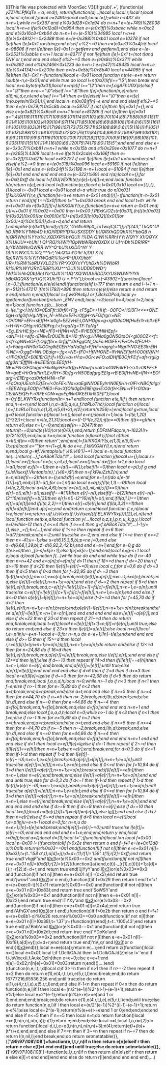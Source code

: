 ([[This file was protected with MoonSec V3]]):gsub('.+', (function(a) _yZZHhLPfKqTe = a; end)); return(function(d,...)local u;local r;local t;local a;local o;local f;local e=24915;local n=0;local l={};while n<432 do n=n+1;while n<0x367 and e%0x3d28<0x1e94 do n=n+1 e=(e+749)%28038 local h=n+e if(e%0x12a8)>0x954 then e=(e*0x1ff)%0xbaec while n<0xc2 and e%0x16c8<0xb64 do n=n+1 e=(e-510)%34985 local r=n+e if(e%0x4912)<=0x2489 then e=(e-0x398)%0xb01 local e=10378 if not l[e]then l[e]=0x1 o=string;end elseif e%2~=0 then e=(e*0xe1)%0x4fc5 local e=98606 if not l[e]then l[e]=0x1 t=getfenv and getfenv();end else e=(e-0x253)%0xbb1e n=n+1 local e=83717 if not l[e]then l[e]=0x1 t=(not t)and _ENV or t;end end end elseif e%2~=0 then e=(e*0x8c)%0x3711 while n<0x392 and e%0x2466<0x1233 do n=n+1 e=(e*47)%49435 local h=n+e if(e%0x4134)<=0x209a then e=(e+0x5b)%0x8b40 local e=44065 if not l[e]then l[e]=0x1 r=function(l)local e=0x01 local function n(n)e=e+n return l:sub(e-n,e-0x01)end while true do local l=n(0x01)if(l=="\5")then break end local e=o.byte(n(0x01))local e=n(e)if l=="\2"then e=f.agAFhUGX(e)elseif l=="\3"then e=e~="\0"elseif l=="\6"then t[e]=function(n,e)return d(8,nil,d,e,n)end elseif l=="\4"then e=t[e]elseif l=="\0"then e=t[e][n(o.byte(n(0x01)))];end local n=n(0x08)f[n]=e end end end elseif e%2~=0 then e=(e+0x79)%0x5c8b local e=58747 if not l[e]then l[e]=0x1 f={};end else e=(e*0x82)%0x6cc6 n=n+1 local e=81286 if not l[e]then l[e]=0x1 a="\4\8\116\111\110\117\109\98\101\114\97\103\65\70\104\85\71\88\0\6\115\116\114\105\110\103\4\99\104\97\114\71\85\106\86\69\88\108\104\0\6\115\116\114\105\110\103\3\115\117\98\107\73\75\75\71\65\108\89\0\6\115\116\114\105\110\103\4\98\121\116\101\104\122\82\76\111\84\104\99\0\5\116\97\98\108\101\6\99\111\110\99\97\116\110\100\109\73\112\82\120\70\0\5\116\97\98\108\101\6\105\110\115\101\114\116\80\66\120\75\74\79\90\115\5";end end end else e=(e+0x3c7)%0xb81 n=n+1 while n<0x15b and e%0x20ee<0x1077 do n=n+1 e=(e*265)%4308 local t=n+e if(e%0x2cde)<0x166f then e=(e+0x2ff)%0x671a local e=82227 if not l[e]then l[e]=0x1 u=tonumber;end elseif e%2~=0 then e=(e*0x318)%0xa096 local e=59160 if not l[e]then l[e]=0x1 end else e=(e*0x24f)%0x1198 n=n+1 local e=61094 if not l[e]then l[e]=0x1 end end end end end e=(e-322)%691 end r(a);local n={};for e=0x0,0xff do local l=f.GUjVEXlh(e);n[e]=l;n[l]=e;end local function h(e)return n[e];end local l=(function(a,r)local o,l=0x01,0x10 local n={{},{},{}}local t=-0x01 local e=0x01 local d=a while true do n[0x03][f.kIKKGAlY(r,e,(function()e=o+e return e-0x01 end)())]=(function()t=t+0x01 return t end)()if t==(0x0f)then t=""l=0x000 break end end local t=#r while e<t+0x01 do n[0x02][l]=f.kIKKGAlY(r,e,(function()e=o+e return e-0x01 end)())l=l+0x01 if l%0x02==0x00 then l=0x00 f.PBxKJOZs(n[0x01],(h((((n[0x03][n[0x02][0x00]]or 0x00)*0x10)+(n[0x03][n[0x02][0x01]]or 0x00)+d)%0x100)));d=a+d;end end return f.ndmIpRxF(n[0x01])end);r(l(22,"GxWnR9pX_zaTwojCjC"));r(l(243,"T*bQX^U!hD )RW%Y1Wb4D  h)Q)!RDRY!D%USXSD*DY bUQRXhQDQhX%!^bbQB h h)QR)Wh))%YYb%),X*Q*DXR%bYQU)! !%DA Q!W)%R*Rh)YY!WQYY X)!Q*QYX X%UIUU**hUh! ! Q)^RQ)*%!W!Y!*QpWbWRbWQXDX U U)*^hDh%DR)RR* b)*YbWbWh/Q*W*RR WY^Q^bU%!X!DD^hY Y D)!R%WX%%%Q,**^b^,^bbQ*%hYD!b! h)DD X h) Rp)RW%%%_*Y)*!YWQdR%%o^R^UUX!)h*bY ))*R+)%RW%bRUYXLD2%YR*^X*XQYxYY!)h*Dxh%DW)bR) R)%)R%WY!2RYDRBR%XU^^^DU)!%UDD9DWD^) )W)%%hhQDb}Rn)*Yb^QJX%^UQ^XQ!WUU!RDD)*XYUSWUW!Y!Yh b*BbQQQX&^g^UQ%XUh!!D U * P^h"));local e=(-43902+(function()local l,n=0,1;(function(e)e(e(e))end)(function(e)if l>177 then return e end l=l+1 n=(n+513)%47217 if(n%1792)<896 then return e(e(e))else return e end return e end)return n;end)())local c=f.wKPAebjJ or f.BckcDPod;local y=(getfenv)or(function()return _ENV end);local r=3;local h=4;local t=2;local m=1;local function z(b,...)local s=l(e,";g<Hr*N:lO=0EaFfr::l0rfK<Flg=rF5gE=*+HHf:=O0FO<H*0l0Fl<<**ONE0gH<rlg0lfrHg:Nl*frH_N=HN:a=EFl<r0fg*H<NFOlfrgr*r=NE:<OrlO*NF=EFr<s*EffH*:a0gl=EEZvHE:l,ONHOga=g<rglO0aONfHuErllr<l:#=EFr<H<N*:OHg:rrlOEl0Frg:l:<f<gaNg=TF:TaNg*<Eg_ErlrHE:fg<=NE=fF0<HfNH=NE=lFrlEE0fOHllHEpf=<aNF=H:=slfc<ENlwE*rOUElh:&=H0::fN<g:HNNa0gON5OtaO{<*gl00OZ<<f::0<fr<gNN=lOF/f*:Oglffbr=:*0rfgf**:0rFggON_O*aFa:HOlFE*)FHOl<0fFOH><f=Faag=NH*0a%GOrglhE0EHHaNa0gf<FfHF=ra*gr*gl:=N!grllr*NO:EE3lrrElH%NE=r0:gg*E<NN:OEalgr=:fg<=NE=fF0<HfNHONE=lFrNNEFfaH*:0O0fNfNH<HFOf0rfZ<E0E!ErOlf:lf=HO:l=a=rH:*a=0Or<w*FO:alD*HflE0OfrFE:f=afr<rgllgafg0*N::E*ffflN=lHlEElSrrp:EE0frH-NE=lFN<S*EOla*gmrEllaNgrHE:l0rfg<ENl=rf<<a*lOraGWFrllrE1<<r#:r0&FE<FNr=gaE<H*rOra*PlrrlLE<flH*:30/fg<rN5OEafgr*glEElg=rB:E0lf*HvNE=lfN<**EOlarg=rEllErg<*q:l0rfqH4Nl=rF#<F*aOra}UEralrE2fEr=l<0nFE<lNa=xaEglNNO*EEylrrlN0EflHrl<0lFl<*NBOfalgr*/=EEEWrrg:E0OfrHlNE0=Fa<X*fOla0gDrEllErg:HE:O0rfH<ENl=rF1<0*lOra-CErllNEKfErF:r0tFE<ONr=gaEglNaOKEEUlr*l50Efl");local n=0;f.Bi_KWYRx(function()n=n+1 end)local function e(e,l)if l then return n end;n=e+n;end local l,n,a=d(0,d,e,s,f.hzRLoThc);local function o()local l,n=f.hzRLoThc(s,e(1,3),e(5,6)+2);e(2);return(n*256)+l;end;local g=true;local g=0 local function p()local t=n();local e=n();local r=1;local t=(l(e,1,20)*(2^32))+t;local n=l(e,21,31);local e=((-1)^l(e,32));if(n==0)then if(t==g)then return e*0;else n=1;r=0;end;elseif(n==2047)then return(t==0)and(e*(1/0))or(e*(0/0));end;return f.DFzMFdqc(e,n-1023)*(r+(t/(2^52)));end;local k=n;local function _(n)local l;if(not n)then n=k();if(n==0)then return'';end;end;l=f.kIKKGAlY(s,e(1,3),e(5,6)+n-1);e(n)local e=""for n=(1+g),#l do e=e..f.kIKKGAlY(l,n,n)end return e;end;local g=#f.VkntapIo(u('\49.\48'))~=1 local e=n;local function ne(...)return{...},f.oABoKTdo('#',...)end local function j()local u={};local s={};local e={};local c={u,s,nil,e};local e=n()local d={}for t=1,e do local l=a();local e;if(l==1)then e=(a()~=#{});elseif(l==0)then local n=p();if g and f.iJsVixex(f.VkntapIo(n),'.(\48+)$')then n=f.kFAuZzhZ(n);end e=n;elseif(l==2)then e=_();end;d[t]=e;end;for e=1,n()do s[e-(#{1})]=j();end;c[3]=a();for c=1,n()do local e=a();if(l(e,1,1)==0)then local f=l(e,2,3);local a=l(e,4,6);local e={o(),o(),nil,nil};if(f==0)then e[r]=o();e[h]=o();elseif(f==#{1})then e[r]=n();elseif(f==b[2])then e[r]=n()-(2^16)elseif(f==b[3])then e[r]=n()-(2^16)e[h]=o();end;if(l(a,1,1)==1)then e[t]=d[e[t]]end if(l(a,2,2)==1)then e[r]=d[e[r]]end if(l(a,3,3)==1)then e[h]=d[e[h]]end u[c]=e;end end;return c;end;local function _(l,e,n)local t=e;local t=n;return u(f.iJsVixex(f.iJsVixex(({f.Bi_KWYRx(l)})[2],e),n))end local function ee(b,e,a)local function y(...)local o,z,s,j,p,n,u,_,k,g,y,l;local e=0;while-1<e do if e>2 then if e<=4 then if e==4 then g=f.oABoKTdo('#',...)-1;y={};else _={};k={...};end else if 1<=e then repeat if e<6 then l=d(7);break;end;e=-2;until true;else e=-2;end end else if 1<=e then if e==2 then n=-41;u=-1;else s=d(6,15,3,8,b);p=ne j=0;end else o=d(6,68,1,39,b);z=d(6,92,2,42,b);end end e=e+1;end;for e=0,g do if(e>=s)then _[e-s]=k[e+1];else l[e]=k[e+1];end;end;local e=g-s+1 local e;local d;local function f(...)while true do end end while true do if n<-40 then n=n+42 end e=o[n];d=e[m];if d>11 then if 18<=d then if d<=20 then if d>=19 then if d<20 then l[e[t]]=(e[r]~=0);else local c,f;for d=0,6 do if d>=3 then if d<5 then if 0<d then for f=22,95 do if d~=3 then l[e[t]]=a[e[r]];n=n+1;e=o[n];break;end;l[e[t]]=a[e[r]];n=n+1;e=o[n];break;end;else l[e[t]]=a[e[r]];n=n+1;e=o[n];end else if d~=2 then repeat if 5<d then l(e[t],e[r]);break;end;c=e[t];f=l[e[r]];l[c+1]=f;l[c]=f[e[h]];n=n+1;e=o[n];until true;else c=e[t];f=l[e[r]];l[c+1]=f;l[c]=f[e[h]];n=n+1;e=o[n];end end else if d<=0 then a[e[r]]=l[e[t]];n=n+1;e=o[n];else if-3~=d then for f=45,70 do if d<2 then l(e[t],e[r]);n=n+1;e=o[n];break;end;a[e[r]]=l[e[t]];n=n+1;e=o[n];break;end;else a[e[r]]=l[e[t]];n=n+1;e=o[n];end end end end end else l[e[t]]=a[e[r]];end else if d<=22 then if 20<d then repeat if 21~=d then do return end;break;end;local t=e[t];local n=l[e[r]];l[t+1]=n;l[t]=n[e[h]];until true;else do return end;end else if 23<d then l[e[t]]=a[e[r]];else local n=e[t]local t,e=p(l[n](c(l,n+1,e[r])))u=e+n-1 local e=0;for n=n,u do e=e+1;l[n]=t[e];end;end end end else if d>=15 then if 15>=d then local r;r=e[t]l[r]=l[r](c(l,r+1,u))n=n+1;e=o[n];l[e[t]]();n=n+1;e=o[n];do return end;else if 12<=d then for n=24,88 do if 16<d then l(e[t],e[r]);break;end;a[e[r]]=l[e[t]];break;end;else l(e[t],e[r]);end end else if 12>=d then l[e[t]]();else if d~=10 then repeat if 14>d then if(l[e[t]]==e[h])then n=n+1;else n=e[r];end;break;end;a[e[r]]=l[e[t]];until true;else a[e[r]]=l[e[t]];end end end end else if d<6 then if 2<d then if d<=3 then local e=e[t]l[e]=l[e](c(l,e+1,u))else if d~=0 then for n=42,68 do if d<5 then do return end;break;end;local f,a,o,d,h;local n=0;while n>-1 do if n<3 then if n<1 then f=e;else if n>-1 then for e=15,89 do if n<2 then a=t;break;end;o=r;break;end;else a=t;end end else if n>=5 then if n>=4 then for e=44,70 do if n~=5 then n=-2;break;end;l(h,d);break;end;else l(h,d);end else if n~=0 then for e=44,86 do if n~=4 then d=f[o];break;end;h=f[a];break;end;else d=f[o];end end end n=n+1 end break;end;else local f,o,a,d,h;local n=0;while n>-1 do if n<3 then if n<1 then f=e;else if n>-1 then for e=15,89 do if n<2 then o=t;break;end;a=r;break;end;else o=t;end end else if n>=5 then if n>=4 then for e=44,70 do if n~=5 then n=-2;break;end;l(h,d);break;end;else l(h,d);end else if n~=0 then for e=44,86 do if n~=4 then d=f[a];break;end;h=f[o];break;end;else d=f[a];end end end n=n+1 end end end else if d<1 then local e=e[t]l[e]=l[e](c(l,e+1,u))else if d>-1 then repeat if 2~=d then if(l[e[t]]==e[h])then n=n+1;else n=e[r];end;break;end;for d=0,3 do if d<=1 then if-1<d then repeat if 1>d then l[e[t]]=(e[r]~=0);n=n+1;e=o[n];break;end;a[e[r]]=l[e[t]];n=n+1;e=o[n];until true;else a[e[r]]=l[e[t]];n=n+1;e=o[n];end else if 0<=d then for f=10,84 do if 3>d then l[e[t]]=a[e[r]];n=n+1;e=o[n];break;end;if(l[e[t]]==e[h])then n=n+1;else n=e[r];end;break;end;else l[e[t]]=a[e[r]];n=n+1;e=o[n];end end end until true;else for d=0,3 do if d<=1 then if-1<d then repeat if 1>d then l[e[t]]=(e[r]~=0);n=n+1;e=o[n];break;end;a[e[r]]=l[e[t]];n=n+1;e=o[n];until true;else a[e[r]]=l[e[t]];n=n+1;e=o[n];end else if 0<=d then for f=10,84 do if 3>d then l[e[t]]=a[e[r]];n=n+1;e=o[n];break;end;if(l[e[t]]==e[h])then n=n+1;else n=e[r];end;break;end;else l[e[t]]=a[e[r]];n=n+1;e=o[n];end end end end end end else if d>=9 then if d<=9 then n=e[r];else if d==10 then local t=e[t];local n=l[e[r]];l[t+1]=n;l[t]=n[e[h]];else l[e[t]]();end end else if d<7 then n=e[r];else if 5~=d then repeat if d<8 then local n=e[t]local t,e=p(l[n](c(l,n+1,e[r])))u=e+n-1 local e=0;for n=n,u do e=e+1;l[n]=t[e];end;break;end;l[e[t]]=(e[r]~=0);until true;else l[e[t]]=(e[r]~=0);end end end end end n=1+n;end;end;return y end;local r=0xff;local a={};local d=(1);local t='';(function(n)local l=n local f=0x00 local e=0x00 l={(function(o)if f>0x2e then return o end f=f+1 e=(e+0x12d8-o)%0x1b return(e%0x03==0x1 and(function(l)if not n[l]then e=e+0x01 n[l]=(0xa3);t={t..'\58 a',t};a[d]=j();d=d+(1);t[1]='\58'..t[1];r[2]=0xff;end return true end)'vhgjF'and l[0x1](0x105+o))or(e%0x03==0x2 and(function(l)if not n[l]then e=e+0x01 n[l]=(0x6f);r[2]=(r[2]*(_(function()a()end,c(t))-_(r[1],c(t))))+1;a[d]={};r=r[2];d=d+r;end return true end)'JjYyY'and l[0x3](o+0x285))or(e%0x03==0x0 and(function(l)if not n[l]then e=e+0x01 n[l]=(0x5);end return true end)'jwcwT'and l[0x2](o+0x125))or o end),(function(t)if f>0x29 then return t end f=f+1 e=(e+0xec0-t)%0x1f return(e%0x03==0x0 and(function(l)if not n[l]then e=e+0x01 n[l]=(0x83);end return true end)'SoWSY'and l[0x1](0x225+t))or(e%0x03==0x1 and(function(l)if not n[l]then e=e+0x01 n[l]=(0x22);end return true end)'lTYXy'and l[0x2](t+0x2c1))or(e%0x03==0x2 and(function(l)if not n[l]then e=e+0x01 n[l]=(0x4a);end return true end)'AfhGX'and l[0x3](t+0x1dd))or t end),(function(o)if f>0x2b then return o end f=f+1 e=(e+0x8b1-o)%0x26 return(e%0x03==0x0 and(function(l)if not n[l]then e=e+0x01 n[l]=(0x38);t='\37';r={function()r()end};t=t..'\100\43';end return true end)'pZBob'and l[0x1](0x247+o))or(e%0x03==0x1 and(function(l)if not n[l]then e=e+0x01 n[l]=(0x2d);end return true end)'YDpKo'and l[0x2](o+0x1ee))or(e%0x03==0x2 and(function(l)if not n[l]then e=e+0x01 n[l]=(0xf8);a[d]=y();d=d+r;end return true end)'nV_qr'and l[0x3](o+0xaa))or o end)}l[0x3](0x1cb5)end){};local e=ee(c(a));return e(...);end return z((function()local n={}local e=0x01;local l;if f.DclkOAJd then l=f.DclkOAJd(z)else l=''end if f.iJsVixex(l,f.AukeOzIh)then e=e+0;else e=e+1;end n[e]=0x02;n[n[e]+0x01]=0x03;return n;end)(),...)end)((function(n,e,l,t,r,d)local d;if 3>=n then if n>1 then if n>=-2 then repeat if n>2 then do return e(1),e(4,r,t,l,e),e(5,r,t,l)end;break;end;do return 16777216,65536,256 end;until true;else do return e(1),e(4,r,t,l,e),e(5,r,t,l)end;end else if-1<n then repeat if 0<n then do return function(n,e,l)if l then local e=(n/2^(e-1))%2^((l-1)-(e-1)+1);return e-e%1;else local e=2^(e-1);return(n%(e+e)>=e)and 1 or 0;end;end;end;break;end;do return e(1),e(4,r,t,l,e),e(5,r,t,l)end;until true;else do return function(n,e,l)if l then local e=(n/2^(e-1))%2^((l-1)-(e-1)+1);return e-e%1;else local e=2^(e-1);return(n%(e+e)>=e)and 1 or 0;end;end;end;end end else if n<=5 then if n==5 then local n=t;do return function()local e=e(l,n(n,n),n(n,n));n(1);return e;end;end;else local n=t;local f,o,r=r(2);do return function()local d,t,l,e=e(l,n(n,n),n(n,n)+3);n(4);return(e*f)+(l*o)+(t*r)+d;end;end;end else if 7<=n then if 3~=n then repeat if n~=7 then do return l(n,nil,l);end break;end;do return setmetatable({},{['__\99\97\108\108']=function(e,l,t,r,n)if n then return e[n]elseif r then return e else e[l]=t end end})end until true;else do return setmetatable({},{['__\99\97\108\108']=function(e,l,t,r,n)if n then return e[n]elseif r then return e else e[l]=t end end})end end else do return r[l]end;end end end end),...)
